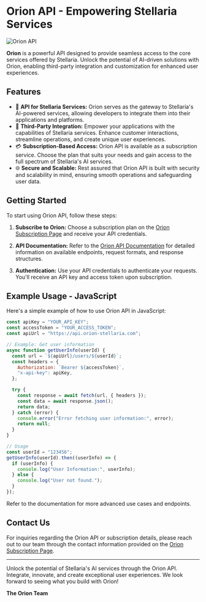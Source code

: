 # Orion API - Empowering Stellaria Services

![Orion API](https://url-to-orion-api-banner.com)

**Orion** is a powerful API designed to provide seamless access to the core services offered by Stellaria. Unlock the potential of AI-driven solutions with Orion, enabling third-party integration and customization for enhanced user experiences.

## Features

- 🚀 **API for Stellaria Services:** Orion serves as the gateway to Stellaria's AI-powered services, allowing developers to integrate them into their applications and platforms.
- 💼 **Third-Party Integration:** Empower your applications with the capabilities of Stellaria services. Enhance customer interactions, streamline operations, and create unique user experiences.
- 💳 **Subscription-Based Access:** Orion API is available as a subscription service. Choose the plan that suits your needs and gain access to the full spectrum of Stellaria's AI services.
- 🌐 **Secure and Scalable:** Rest assured that Orion API is built with security and scalability in mind, ensuring smooth operations and safeguarding user data.

## Getting Started

To start using Orion API, follow these steps:

1. **Subscribe to Orion:** Choose a subscription plan on the [Orion Subscription Page](https://url-to-orion-subscription.com) and receive your API credentials.

2. **API Documentation:** Refer to the [Orion API Documentation](https://url-to-orion-api-docs.com) for detailed information on available endpoints, request formats, and response structures.

3. **Authentication:** Use your API credentials to authenticate your requests. You'll receive an API key and access token upon subscription.

## Example Usage - JavaScript

Here's a simple example of how to use Orion API in JavaScript:

```javascript
const apiKey = "YOUR_API_KEY";
const accessToken = "YOUR_ACCESS_TOKEN";
const apiUrl = "https://api.orion-stellaria.com";

// Example: Get user information
async function getUserInfo(userId) {
  const url = `${apiUrl}/users/${userId}`;
  const headers = {
    Authorization: `Bearer ${accessToken}`,
    "x-api-key": apiKey,
  };

  try {
    const response = await fetch(url, { headers });
    const data = await response.json();
    return data;
  } catch (error) {
    console.error("Error fetching user information:", error);
    return null;
  }
}

// Usage
const userId = "123456";
getUserInfo(userId).then((userInfo) => {
  if (userInfo) {
    console.log("User Information:", userInfo);
  } else {
    console.log("User not found.");
  }
});
```

Refer to the documentation for more advanced use cases and endpoints.

## Contact Us

For inquiries regarding the Orion API or subscription details, please reach out to our team through the contact information provided on the [Orion Subscription Page](https://url-to-orion-subscription.com).

---

Unlock the potential of Stellaria's AI services through the Orion API. Integrate, innovate, and create exceptional user experiences. We look forward to seeing what you build with Orion!

**The Orion Team**
